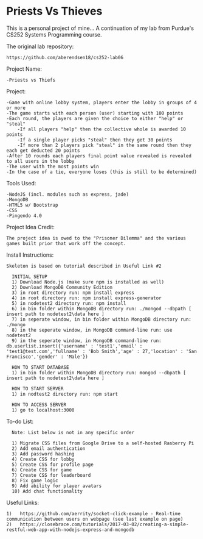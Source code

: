 # Priests Vs Thieves
This is a personal project of mine... A continuation of my lab from Purdue's CS252 Systems Programming course.

   The original lab repository:

	https://github.com/aberendsen18/cs252-lab06

  Project Name:

    -Priests vs Thiefs

  Project:

    -Game with online lobby system, players enter the lobby in groups of 4 or more
    -The game starts with each person (user) starting with 100 points
    -Each round, the players are given the choice to either "help" or "steal"
    	-If all players "help" then the collective whole is awarded 10 points
    	-If a single player picks "steal" then they get 30 points
    	-If more than 2 players pick "steal" in the same round then they each get deducted 20 points
    -After 10 rounds each players final point value revealed is revealed to all users in the lobby
    -The user with the most points win
    -In the case of a tie, everyone loses (this is still to be determined)

  Tools Used:

    -NodeJS (incl. modules such as express, jade)
    -MongoDB
    -HTML5 w/ Bootstrap
    -CSS
    -Pingendo 4.0

Project Idea Credit:

    The project idea is owed to the "Prisoner Dilemma" and the various games built prior that work off the concept.

Install Instructions:

    Skeleton is based on tutorial described in Useful Link #2

      INITIAL SETUP
      1) Download Node.js (make sure npm is installed as well)
      2) Download MongoDB Community Edition
      3) in root directory run: npm install express
      4) in root directory run: npm install express-generator
      5) in nodetest2 directory run: npm install
      6) in bin folder within MongoDB directory run: ./mongod --dbpath [ insert path to nodetest2\data here ]
      7) in seperate window, in bin folder within MongoDB directory run: ./mongo
      8) in the seperate window, in MongoDB command-line run: use nodetest2
      9) in the seperate window, in MongoDB command-line run: db.userlist.insert({'username' : 'test1','email' : 'test1@test.com','fullname' : 'Bob Smith','age' : 27,'location' : 'San Francisco','gender' : 'Male'})

      HOW TO START DATABASE
      1) in bin folder within MongoDB directory run: mongod --dbpath [ insert path to nodetest2\data here ]

      HOW TO START SERVER
      1) in nodtest2 directory run: npm start

      HOW TO ACCESS SERVER
      1) go to localhost:3000
      
To-do List:

      Note: List below is not in any specific order

      1) Migrate CSS files from Google Drive to a self-hosted Rasberry Pi
      2) Add email authentication
      3) Add password hashing
      4) Create CSS for lobby
      5) Create CSS for profile page
      6) Create CSS for game
      7) Create CSS for leaderboard
      8) Fix game logic
      9) Add ability for player avatars
      10) Add chat functionality
 

Useful Links:

    1)   https://github.com/aerrity/socket-click-example - Real-time communication between users on webpage (see last example on page)
    2)   https://closebrace.com/tutorials/2017-03-02/creating-a-simple-restful-web-app-with-nodejs-express-and-mongodb
